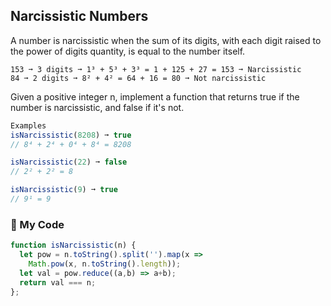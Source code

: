 ## Narcissistic Numbers
A number is narcissistic when the sum of its digits, with each digit raised to the power of digits quantity, is equal to the number itself.
```
153 ➞ 3 digits ➞ 1³ + 5³ + 3³ = 1 + 125 + 27 = 153 ➞ Narcissistic
84 ➞ 2 digits ➞ 8² + 4² = 64 + 16 = 80 ➞ Not narcissistic
```
Given a positive integer n, implement a function that returns true if the number is narcissistic, and false if it's not.
```js
Examples
isNarcissistic(8208) ➞ true
// 8⁴ + 2⁴ + 0⁴ + 8⁴ = 8208

isNarcissistic(22) ➞ false
// 2² + 2² = 8

isNarcissistic(9) ➞ true
// 9¹ = 9
```
### :jack_o_lantern: My Code
```js
function isNarcissistic(n) {
  let pow = n.toString().split('').map(x => 
    Math.pow(x, n.toString().length));
  let val = pow.reduce((a,b) => a+b);
  return val === n;
};
```

